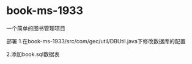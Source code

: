 # book-ms-1933

一个简单的图书管理项目

部署
1.在book-ms-1933/src/com/gec/util/DBUtil.java下修改数据库的配置

2.添加book.sql数据表
